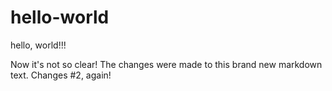 # hello-world
hello, world!!!

Now it's not so clear!
The changes were made to this brand new markdown text.
Changes #2, again!
